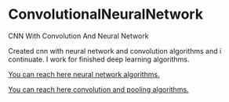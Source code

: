 # ConvolutionalNeuralNetwork
CNN With Convolution And Neural Network

Created cnn with neural network and convolution algorithms and i continuate.
I work for finished deep learning algorithms.

[You can reach here neural network algorithms.](https://github.com/ozkandgn/NeuralNetwork)

[You can reach here convolution and pooling algorithms.](https://github.com/ozkandgn/ConvolutionAndPooling)
